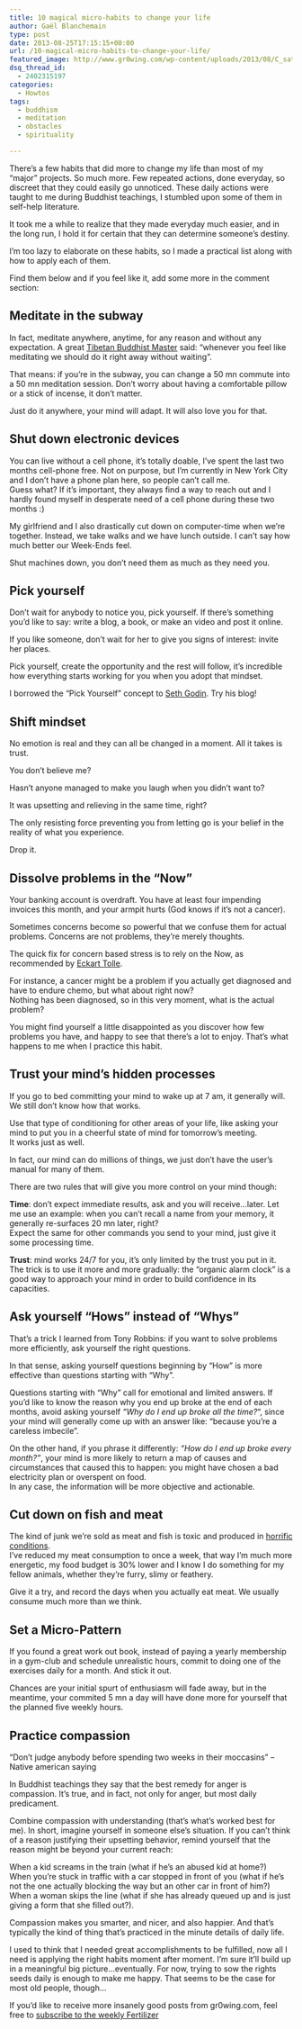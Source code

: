 ```yaml
---
title: 10 magical micro-habits to change your life
author: Gaël Blanchemain
type: post
date: 2013-08-25T17:15:15+00:00
url: /10-magical-micro-habits-to-change-your-life/
featured_image: http://www.gr0wing.com/wp-content/uploads/2013/08/C_sativa_seedling.jpg
dsq_thread_id:
  - 2402315197
categories:
  - Howtos
tags:
  - buddhism
  - meditation
  - obstacles
  - spirituality

---
```

There&#8217;s a few habits that did more to change my life than most of my &#8220;major&#8221; projects. So much more. Few repeated actions, done everyday, so discreet that they could easily go unnoticed. These daily actions were taught to me during Buddhist teachings, I stumbled upon some of them in self-help literature.

It took me a while to realize that they made everyday much easier, and in the long run, I hold it for certain that they can determine someone&#8217;s destiny. 

I&#8217;m too lazy to elaborate on these habits, so I made a practical list along with how to apply each of them.

Find them below and if you feel like it, add some more in the comment section:

## Meditate in the subway

In fact, meditate anywhere, anytime, for any reason and without any expectation. A great [Tibetan Buddhist Master][1] said: &#8220;whenever you feel like meditating we should do it right away without waiting&#8221;.

That means: if you&#8217;re in the subway, you can change a 50 mn commute into a 50 mn meditation session. Don&#8217;t worry about having a comfortable pillow or a stick of incense, it don&#8217;t matter. 

Just do it anywhere, your mind will adapt. It will also love you for that.

## Shut down electronic devices

You can live without a cell phone, it&#8217;s totally doable, I&#8217;ve spent the last two months cell-phone free. Not on purpose, but I&#8217;m currently in New York City and I don&#8217;t have a phone plan here, so people can&#8217;t call me.  
Guess what? If it&#8217;s important, they always find a way to reach out and I hardly found myself in desperate need of a cell phone during these two months :)

My girlfriend and I also drastically cut down on computer-time when we&#8217;re together. Instead, we take walks and we have lunch outside. I can&#8217;t say how much better our Week-Ends feel.

Shut machines down, you don&#8217;t need them as much as they need you.

## Pick yourself

Don&#8217;t wait for anybody to notice you, pick yourself. If there&#8217;s something you&#8217;d like to say: write a blog, a book, or make an video and post it online.

If you like someone, don&#8217;t wait for her to give you signs of interest: invite her places. 

Pick yourself, create the opportunity and the rest will follow, it&#8217;s incredible how everything starts working for you when you adopt that mindset.

I borrowed the &#8220;Pick Yourself&#8221; concept to <a href="http://sethgodin.typepad.com/" target="_blank">Seth Godin</a>. Try his blog!

## Shift mindset

No emotion is real and they can all be changed in a moment. All it takes is trust.

You don&#8217;t believe me? 

Hasn&#8217;t anyone managed to make you laugh when you didn&#8217;t want to?

It was upsetting and relieving in the same time, right?

The only resisting force preventing you from letting go is your belief in the reality of what you experience.

Drop it.

## Dissolve problems in the &#8220;Now&#8221;

Your banking account is overdraft. You have at least four impending invoices this month, and your armpit hurts (God knows if it&#8217;s not a cancer).

Sometimes concerns become so powerful that we confuse them for actual problems. Concerns are not problems, they&#8217;re merely thoughts.

The quick fix for concern based stress is to rely on the Now, as recommended by [Eckart Tolle][2]. 

For instance, a cancer might be a problem if you actually get diagnosed and have to endure chemo, but what about right now?  
Nothing has been diagnosed, so in this very moment, what is the actual problem?

You might find yourself a little disappointed as you discover how few problems you have, and happy to see that there&#8217;s a lot to enjoy. That&#8217;s what happens to me when I practice this habit.

## Trust your mind&#8217;s hidden processes

If you go to bed committing your mind to wake up at 7 am, it generally will. We still don&#8217;t know how that works.

Use that type of conditioning for other areas of your life, like asking your mind to put you in a cheerful state of mind for tomorrow&#8217;s meeting.  
It works just as well.

In fact, our mind can do millions of things, we just don&#8217;t have the user&#8217;s manual for many of them.

There are two rules that will give you more control on your mind though:

**Time**: don&#8217;t expect immediate results, ask and you will receive&#8230;later. Let me use an example: when you can&#8217;t recall a name from your memory, it generally re-surfaces 20 mn later, right?  
Expect the same for other commands you send to your mind, just give it some processing time.

**Trust**: mind works 24/7 for you, it&#8217;s only limited by the trust you put in it. The trick is to use it more and more gradually: the &#8220;organic alarm clock&#8221; is a good way to approach your mind in order to build confidence in its capacities.

## Ask yourself &#8220;Hows&#8221; instead of &#8220;Whys&#8221;

That&#8217;s a trick I learned from Tony Robbins: if you want to solve problems more efficiently, ask yourself the right questions.

In that sense, asking yourself questions beginning by &#8220;How&#8221; is more effective than questions starting with &#8220;Why&#8221;.

Questions starting with &#8220;Why&#8221; call for emotional and limited answers. If you&#8217;d like to know the reason why you end up broke at the end of each months, avoid asking yourself _&#8220;Why do I end up broke all the time?_&#8220;, since your mind will generally come up with an answer like: &#8220;because you&#8217;re a careless imbecile&#8221;.

On the other hand, if you phrase it differently: _&#8220;How do I end up broke every month?&#8221;_, your mind is more likely to return a map of causes and circumstances that caused this to happen: you might have chosen a bad electricity plan or overspent on food.  
In any case, the information will be more objective and actionable.

## Cut down on fish and meat

The kind of junk we&#8217;re sold as meat and fish is toxic and produced in [horrific conditions][3].  
I&#8217;ve reduced my meat consumption to once a week, that way I&#8217;m much more energetic, my food budget is 30% lower and I know I do something for my fellow animals, whether they&#8217;re furry, slimy or feathery. 

Give it a try, and record the days when you actually eat meat. We usually consume much more than we think.

## Set a Micro-Pattern 

If you found a great work out book, instead of paying a yearly membership in a gym-club and schedule unrealistic hours, commit to doing one of the exercises daily for a month. And stick it out.

Chances are your initial spurt of enthusiasm will fade away, but in the meantime, your commited 5 mn a day will have done more for yourself that the planned five weekly hours.

## Practice compassion

&#8220;Don&#8217;t judge anybody before spending two weeks in their moccasins&#8221; &#8211; Native american saying

In Buddhist teachings they say that the best remedy for anger is compassion. It&#8217;s true, and in fact, not only for anger, but most daily predicament.

Combine compassion with understanding (that&#8217;s what&#8217;s worked best for me). In short, imagine yourself in someone else&#8217;s situation. If you can&#8217;t think of a reason justifying their upsetting behavior, remind yourself that the reason might be beyond your current reach: 

When a kid screams in the train (what if he&#8217;s an abused kid at home?)  
When you&#8217;re stuck in traffic with a car stopped in front of you (what if he&#8217;s not the one actually blocking the way but an other car in front of him?)  
When a woman skips the line (what if she has already queued up and is just giving a form that she filled out?).

Compassion makes you smarter, and nicer, and also happier. And that&#8217;s typically the kind of thing that&#8217;s practiced in the minute details of daily life.

I used to think that I needed great accomplishments to be fulfilled, now all I need is applying the right habits moment after moment. I&#8217;m sure it&#8217;ll build up in a meaningful big picture…eventually. For now, trying to sow the rights seeds daily is enough to make me happy. That seems to be the case for most old people, though&#8230;

If you&#8217;d like to receive more insanely good posts from gr0wing.com, feel free to <a href="http://eepurl.com/zxyeT" target="_blank">subscribe to the weekly Fertilizer</a>

 [1]: https://en.wikipedia.org/wiki/Dilgo_Khyentse
 [2]: http://rcm-na.amazon-adsystem.com/e/cm?t=grotherooofha-20&o=1&p=8&l=as1&asins=1577314808&ref=tf_til&fc1=000000&IS2=1&lt1=_blank&m=amazon&lc1=0000FF&bc1=000000&bg1=FFFFFF&f=ifr
 [3]: http://www.peta.org/issues/animals-used-for-food/factory-farming.aspx